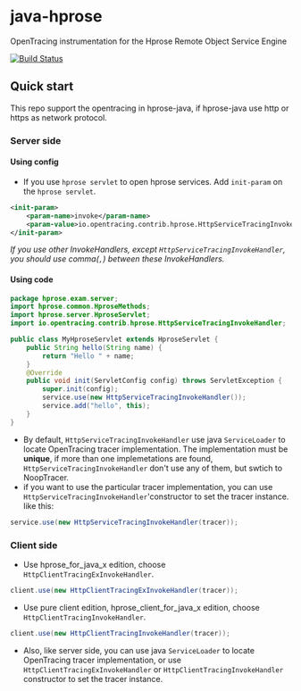 # java-hprose
OpenTracing instrumentation for the Hprose Remote Object Service Engine

[![Build Status](https://travis-ci.org/opentracing-contrib/java-hprose.svg?branch=master)](https://travis-ci.org/opentracing-contrib/java-hprose)

## Quick start
This repo support the opentracing in hprose-java, if hprose-java use http or https as network protocol.

### Server side
#### Using config 
* If you use `hprose servlet` to open hprose services. Add `init-param` on the `hprose servlet`.
```xml
<init-param>
    <param-name>invoke</param-name>
    <param-value>io.opentracing.contrib.hprose.HttpServiceTracingInvokeHandler</param-value>
</init-param>
```

_If you use other InvokeHandlers, except `HttpServiceTracingInvokeHandler`, you should use comma(`,`) between these InvokeHandlers._

#### Using code
```java
package hprose.exam.server;
import hprose.common.HproseMethods;
import hprose.server.HproseServlet;
import io.opentracing.contrib.hprose.HttpServiceTracingInvokeHandler;

public class MyHproseServlet extends HproseServlet {
    public String hello(String name) {
        return "Hello " + name;
    }
    @Override
    public void init(ServletConfig config) throws ServletException {
        super.init(config);
        service.use(new HttpServiceTracingInvokeHandler());
        service.add("hello", this);
    }
}
```

* By default, `HttpServiceTracingInvokeHandler` use java `ServiceLoader` to locate OpenTracing tracer implementation. The implementation must be **unique**, if more than one implemetations are found, `HttpServiceTracingInvokeHandler` don't use any of them, but swtich to NoopTracer.
* if you want to use the particular tracer implementation, you can use `HttpServiceTracingInvokeHandler`'constructor to set the tracer instance. like this:
```java
service.use(new HttpServiceTracingInvokeHandler(tracer));
```

### Client side
* Use hprose_for_java_x edition, choose `HttpClientTracingExInvokeHandler`.
```java
client.use(new HttpClientTracingExInvokeHandler(tracer));
```

* Use pure client edition, hprose_client_for_java_x edition, choose `HttpClientTracingInvokeHandler`.
```java
client.use(new HttpClientTracingInvokeHandler(tracer));
```

* Also, like server side, you can use java `ServiceLoader` to locate OpenTracing tracer implementation, or use `HttpClientTracingExInvokeHandler` or `HttpClientTracingInvokeHandler` constructor to set the tracer instance.

